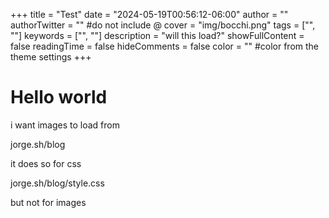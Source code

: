 +++
title = "Test"
date = "2024-05-19T00:56:12-06:00"
author = ""
authorTwitter = "" #do not include @
cover = "img/bocchi.png"
tags = ["", ""]
keywords = ["", ""]
description = "will this load?"
showFullContent = false
readingTime = false
hideComments = false
color = "" #color from the theme settings
+++

# Hello world

i want images to load from

jorge.sh/blog

it does so for css

jorge.sh/blog/style.css

but not for images
